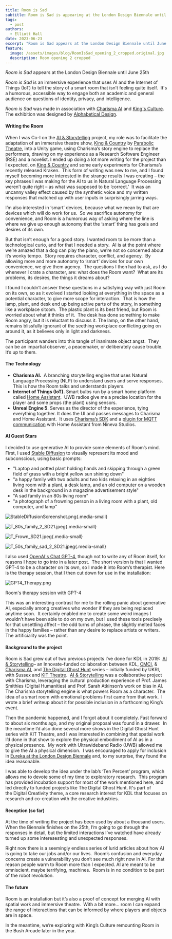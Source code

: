 ```yaml
---
title: Room is Sad
subtitle: Room is Sad is appearing at the London Design Biennale until June 25h.
tags:
  - post
authors:
  - Elliott Hall
date: 2023-06-23
excerpt: "Room is Sad appears at the London Design Biennale until June 25th "
feature:
  image: /assets/images/blog/RoomIsSad_opening_2_cropped.original.jpg
  description: Room opening 2 cropped
---
```


_Room is Sad_ appears at the London Design Biennale until June 25th

_Room is Sad_ is an immersive experience that uses AI and the Internet of Things (IoT) to tell the story of a smart room that isn’t feeling quite itself.  It's a humorous, accessible way to engage both an academic and general audience on questions of identity, privacy, and intelligence.

_Room is Sad_ was made in association with [Charisma AI](https://charisma.ai/) and [King's Culture](https://www.kcl.ac.uk/cultural).  The exhibition was designed by [Alphabetical Design](https://alphabetical.studio/).

#### Writing the Room

When I was Co-I on the [AI & Storytelling](https://charisma.ai/) project, my role was to facilitate the adaptation of an immersive theatre show, [King & Country](https://www.parabolictheatre.com/for-king-and-country) by [Parabolic Theatre](https://www.parabolictheatre.com/), into a Unity game, using Charisma’s story engine to replace the performers, drawing on my experience as a Research Software Engineer (RSE) and a novelist. I ended up doing a lot more writing for the project than I expected, on [King & Country](https://www.parabolictheatre.com/for-king-and-country) and some early experiments for Charisma’s recently released Kraken.  This form of writing was new to me, and I found myself becoming more interested in the strange results I was creating – the key phrases I was making for the AI to us in Natural Language Processing weren’t quite right – as what was supposed to be ‘correct.’  It was an uncanny valley effect caused by the synthetic voice and my written responses that matched up with user inputs in surprisingly jarring ways.

I’m also interested in ‘smart’ devices, because what we mean by that are devices which will do work for us.  So we sacrifice autonomy for convenience, and Room is a humorous way of asking where the line is where we give up enough autonomy that the ‘smart’ thing has goals and desires of its own.

But that isn’t enough for a good story. I wanted room to be more than a technological curio, and for that I needed a story.  AI is at the point where we’re amazed that a dog can play the piano, we’re not so concerned about it’s wonky tempo.  Story requires character, conflict, and agency.  By allowing more and more autonomy to ‘smart’ devices for our own convenience, we give them agency.  The questions I then had to ask, as I do whenever I crate a character, are: what does the Room want?  What are its problems, its desires, the things it dreams about?

I found I couldn’t answer these questions in a satisfying way with just Room on its own, so as it evolved I started looking at everything in the space as a potential character, to give more scope for interaction.  That is how the lamp, plant, and desk end up being active parts of the story, in something like a workplace sitcom.  The plastic plant is its best friend, but Room is worried about what it thinks of it.  The desk has done something to make Room angry, but it is reluctant to discuss it. The lamp, on the other hand, remains blissfully ignorant of the seething workplace conflicting going on around it, as it believes only in light and darkness.

The participant wanders into this tangle of inanimate object angst.  They can be an impartial observer, a peacemaker, or deliberately cause trouble.  It’s up to them.

#### The Technology

- **Charisma AI.**  A branching storytelling engine that uses Natural Language Processing (NLP) to understand users and serve responses. This is how the Room talks and understands players.
- **Internet of Things (IoT).** Smart bulbs run by a smart home platform called [Home Assistant](https://www.home-assistant.io/).  UWB radios give me a precise location for the player and some props (the plant) using sensors.
- **Unreal Engine 5**. Serves as the director of the experience, tying everything together. It does the UI and passes messages to Charisma and Home Assistant.  It uses [Charisma’s SDK](https://github.com/charisma-ai/charisma-sdk-unreal) and a [plugin for MQTT communication](https://github.com/NinevaStudios/mqtt-utilities-unreal) with Home Assistant from Nineva Studios.

#### AI Guest Stars

I decided to use generative AI to provide some elements of Room’s mind.  First, I used [Stable Diffusion](https://huggingface.co/spaces/stabilityai/stable-diffusion) to visually represent its mood and subconscious, using basic prompts:

- "Laptop and potted plant holding hands and skipping through a green field of grass with a bright yellow sun shining down"
- "a happy family with two adults and two kids relaxing in an eighties living room with a plant, a desk lamp, and an old computer on a wooden desk in the background in a magazine advertisement style"
- "A sad family in an 80s living room"
- "a photograph of a frowning person in a living room with a plant, old computer, and lamp"

![StableDiffusionScreenshot.png](/assets/images/blog/StableDiffusionScreenshot.width-300.png){.media-small}

![T_80s_family_2_SD21.jpeg](/assets/images/blog/T_80s_family_2_SD21.width-300.jpg){.media-small}

![T_Frown_SD21.jpeg](/assets/images/blog/T_Frown_SD21.width-300.jpg){.media-small}

![T_50s_family_sad_2_SD21.jpeg](/assets/images/blog/T_50s_family_sad_2_SD21.width-300.jpg){.media-small}

I also used [OpenAI's Chat GPT-4,](https://openai.com/research/gpt-4) though not to write any of Room itself, for reasons I hope to go into in a later post.  The short version is that I wanted GPT-4 to be a character on its own, so I made it into Room’s therapist. Here is the therapy session, that I then cut down for use in the installation:

![GPT4_Therapy.png](/assets/images/blog/GPT_Therapy.width-1024.png)

Room's therapy session with GPT-4

This was an interesting contrast for me to the rolling panic about generative AI, especially among creatives who wonder if they are being replaced anytime soon.  It certainly enabled me to create some weird images I wouldn’t have been able to do on my own, but I used these tools precisely for that unsettling affect – the odd turns of phrase, the slightly melted faces in the happy families – rather than any desire to replace artists or writers.  The artificiality was the point.

#### Background to the project

Room is Sad grew out of two previous projects I’ve done for KDL in 2019:  [AI & Storytelling](https://charisma.ai/)– an Innovate-funded collaboration between KDL, [CMCI](https://www.kcl.ac.uk/cmci), & [Charisma AI](https://charisma.ai/), and [The Digital Ghost Hunt](https://digitalghosthunt.com/) series – initially funded by UKRI, with Sussex and [KIT Theatre](https://www.kittheatre.org/).  [AI & Storytelling](https://aiandstorytelling.com/) was a collaborative project with Charisma, leveraging the cultural production experience of Prof. James Smithies (Digital Humanities) and Prof. Sarah Atkinson’s work on bias in AI.  The Charisma storytelling engine is what powers Room as a character.  The idea of a smart room with emotional problems first came from that work.  I wrote a brief writeup about it for possible inclusion in a forthcoming King’s event.

Then the pandemic happened, and I forgot about it completely. Fast forward to about six months ago, and my original proposal was found in a drawer.  In the meantime I’d also done several more shows in the Digital Ghost Hunt series with KIT Theatre, and I was interested in combining that spatial work I’d done in that show to explore the physical embodiment of AI as in a physical presence.  My work with Ultrawideband Radio (UWB) allowed me to give the AI a physical dimension.  I was encouraged to apply for inclusion in [Eureka at the London Design Biennale](https://www.eurekabydesign.com/pavilions/2023/kings-college-london) and, to my surprise, they found the idea reasonable.

I was able to develop the idea under the lab’s ‘Ten Percent’ program, which allows me to devote some of my time to exploratory research.  This program has provided incubation support for most of the work mentioned here, and led directly to funded projects like The Digital Ghost Hunt. It's part of the Digital Creativity theme, a core research interest for KDL that focuses on research and co-creation with the creative industries.

#### Reception (so far)

At the time of writing the project has been used by about a thousand users.  When the Biennale finishes on the 25th, I’m going to go through the responses in detail, but the limited interactions I’ve watched have already turned up some interesesting and unexpected responses.

Right now there is a seemingly endless series of lurid articles about how AI is going to take our jobs and/or our lives.  Room’s confusion and everyday concerns create a vulnerability you don’t see much right now in AI. For that reason people warm to Room more than I expected. AI are meant to be omniscient, maybe terrifying, machines.  Room is in no condition to be part of the robot revolution.

#### The future

Room is an installation but it’s also a proof of concept for merging AI with spatial work and immersive theatre.  With a bit more… room I can expand the range of interactions that can be informed by where players and objects are in space.

In the meantime, we’re exploring with King’s Culture remounting Room in the Bush Arcade later in the year.
